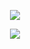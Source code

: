 

<div align="center">
  
![](https://komarev.com/ghpvc/?username=Luthervonivory&color=blue)

![](<img width="561" height="561" alt="image" src="https://github.com/user-attachments/assets/353a0126-0358-4796-9c9e-e52daae2d21c" />
)
